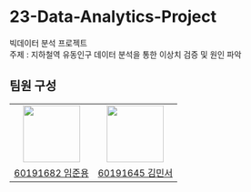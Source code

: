 # 23-Data-Analytics-Project
빅데이터 분석 프로젝트<br>
주제 : 지하철역 유동인구 데이터 분석을 통한 이상치 검증 및 원인 파악 <br>

## 팀원 구성
<center>
<table  width="100%">
  <tr>
    <td  align="center">
      <img  src="https://avatars.githubusercontent.com/u/103747580?v=4"  width="100px;"  alt=""/>
    </td>
    <td  align="center">
      <img  src="https://avatars.githubusercontent.com/u/101965138?v=4"  width="100px;"  alt=""/>
    </td>
  </tr>
  <tr>
    <td align="center">
        <a href="https://github.com/wambatcodeeee">
            <div>60191682 임준용</div>
        </a>
    </td>
    <td align="center">
        <a href="https://github.com/kingmingseo">
            <div>60191645 김민서</div>

